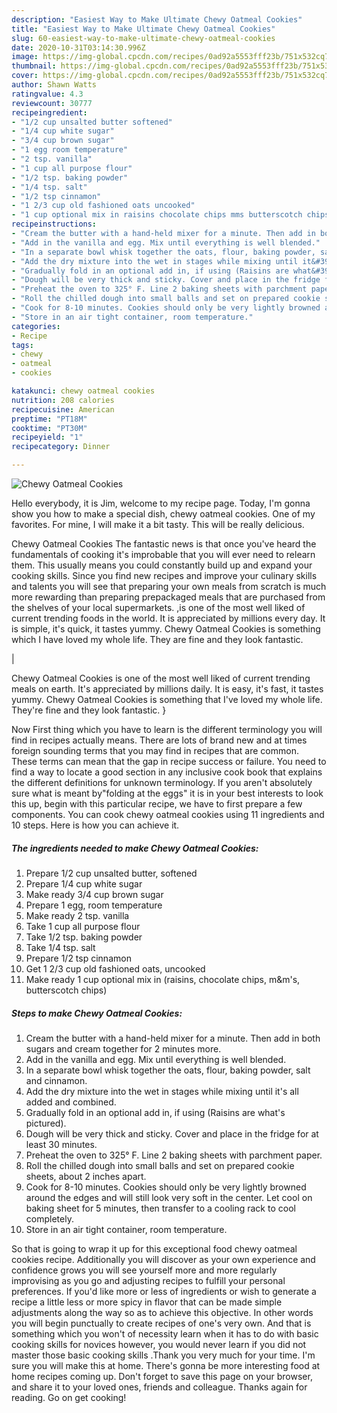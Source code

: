 ```yaml
---
description: "Easiest Way to Make Ultimate Chewy Oatmeal Cookies"
title: "Easiest Way to Make Ultimate Chewy Oatmeal Cookies"
slug: 60-easiest-way-to-make-ultimate-chewy-oatmeal-cookies
date: 2020-10-31T03:14:30.996Z
image: https://img-global.cpcdn.com/recipes/0ad92a5553fff23b/751x532cq70/chewy-oatmeal-cookies-recipe-main-photo.jpg
thumbnail: https://img-global.cpcdn.com/recipes/0ad92a5553fff23b/751x532cq70/chewy-oatmeal-cookies-recipe-main-photo.jpg
cover: https://img-global.cpcdn.com/recipes/0ad92a5553fff23b/751x532cq70/chewy-oatmeal-cookies-recipe-main-photo.jpg
author: Shawn Watts
ratingvalue: 4.3
reviewcount: 30777
recipeingredient:
- "1/2 cup unsalted butter softened"
- "1/4 cup white sugar"
- "3/4 cup brown sugar"
- "1 egg room temperature"
- "2 tsp. vanilla"
- "1 cup all purpose flour"
- "1/2 tsp. baking powder"
- "1/4 tsp. salt"
- "1/2 tsp cinnamon"
- "1 2/3 cup old fashioned oats uncooked"
- "1 cup optional mix in raisins chocolate chips mms butterscotch chips"
recipeinstructions:
- "Cream the butter with a hand-held mixer for a minute. Then add in both sugars and cream together for 2 minutes more."
- "Add in the vanilla and egg. Mix until everything is well blended."
- "In a separate bowl whisk together the oats, flour, baking powder, salt and cinnamon."
- "Add the dry mixture into the wet in stages while mixing until it&#39;s all added and combined."
- "Gradually fold in an optional add in, if using (Raisins are what&#39;s pictured)."
- "Dough will be very thick and sticky. Cover and place in the fridge for at least 30 minutes."
- "Preheat the oven to 325° F. Line 2 baking sheets with parchment paper."
- "Roll the chilled dough into small balls and set on prepared cookie sheets, about 2 inches apart."
- "Cook for 8-10 minutes. Cookies should only be very lightly browned around the edges and will still look very soft in the center. Let cool on baking sheet for 5 minutes, then transfer to a cooling rack to cool completely."
- "Store in an air tight container, room temperature."
categories:
- Recipe
tags:
- chewy
- oatmeal
- cookies

katakunci: chewy oatmeal cookies 
nutrition: 208 calories
recipecuisine: American
preptime: "PT18M"
cooktime: "PT30M"
recipeyield: "1"
recipecategory: Dinner

---
```



![Chewy Oatmeal Cookies](https://img-global.cpcdn.com/recipes/0ad92a5553fff23b/751x532cq70/chewy-oatmeal-cookies-recipe-main-photo.jpg)

Hello everybody, it is Jim, welcome to my recipe page. Today, I'm gonna show you how to make a special dish, chewy oatmeal cookies. One of my favorites. For mine, I will make it a bit tasty. This will be really delicious.

Chewy Oatmeal Cookies The fantastic news is that once you've heard the fundamentals of cooking it's improbable that you will ever need to relearn them. This usually means you could constantly build up and expand your cooking skills. Since you find new recipes and improve your culinary skills and talents you will see that preparing your own meals from scratch is much more rewarding than preparing prepackaged meals that are purchased from the shelves of your local supermarkets.
,is one of the most well liked of current trending foods in the world. It is appreciated by millions every day. It is simple, it's quick, it tastes yummy. Chewy Oatmeal Cookies is something which I have loved my whole life. They are fine and they look fantastic.


|


Chewy Oatmeal Cookies is one of the most well liked of current trending meals on earth. It's appreciated by millions daily. It is easy, it's fast, it tastes yummy. Chewy Oatmeal Cookies is something that I've loved my whole life. They're fine and they look fantastic.
}

Now First thing which you have to learn is the different terminology you will find in recipes actually means. There are lots of brand new and at times foreign sounding terms that you may find in recipes that are common. These terms can mean that the gap in recipe success or failure. You need to find a way to locate a good section in any inclusive cook book that explains the different definitions for unknown terminology. If you aren't absolutely sure what is meant by"folding at the eggs" it is in your best interests to look this up,
begin with this particular recipe, we have to first prepare a few components. You can cook chewy oatmeal cookies using 11 ingredients and 10 steps. Here is how you can achieve it.

<!--inarticleads1-->

##### The ingredients needed to make Chewy Oatmeal Cookies:

1. Prepare 1/2 cup unsalted butter, softened
1. Prepare 1/4 cup white sugar
1. Make ready 3/4 cup brown sugar
1. Prepare 1 egg, room temperature
1. Make ready 2 tsp. vanilla
1. Take 1 cup all purpose flour
1. Take 1/2 tsp. baking powder
1. Take 1/4 tsp. salt
1. Prepare 1/2 tsp cinnamon
1. Get 1 2/3 cup old fashioned oats, uncooked
1. Make ready 1 cup optional mix in (raisins, chocolate chips, m&amp;m&#39;s, butterscotch chips)




<!--inarticleads2-->

##### Steps to make Chewy Oatmeal Cookies:

1. Cream the butter with a hand-held mixer for a minute. Then add in both sugars and cream together for 2 minutes more.
1. Add in the vanilla and egg. Mix until everything is well blended.
1. In a separate bowl whisk together the oats, flour, baking powder, salt and cinnamon.
1. Add the dry mixture into the wet in stages while mixing until it&#39;s all added and combined.
1. Gradually fold in an optional add in, if using (Raisins are what&#39;s pictured).
1. Dough will be very thick and sticky. Cover and place in the fridge for at least 30 minutes.
1. Preheat the oven to 325° F. Line 2 baking sheets with parchment paper.
1. Roll the chilled dough into small balls and set on prepared cookie sheets, about 2 inches apart.
1. Cook for 8-10 minutes. Cookies should only be very lightly browned around the edges and will still look very soft in the center. Let cool on baking sheet for 5 minutes, then transfer to a cooling rack to cool completely.
1. Store in an air tight container, room temperature.




So that is going to wrap it up for this exceptional food chewy oatmeal cookies recipe. Additionally you will discover as your own experience and confidence grows you will see yourself more and more regularly improvising as you go and adjusting recipes to fulfill your personal preferences. If you'd like more or less of ingredients or wish to generate a recipe a little less or more spicy in flavor that can be made simple adjustments along the way so as to achieve this objective. In other words you will begin punctually to create recipes of one's very own. And that is something which you won't of necessity learn when it has to do with basic cooking skills for novices however, you would never learn if you did not master those basic cooking skills .Thank you very much for your time. I'm sure you will make this at home. There's gonna be more interesting food at home recipes coming up. Don't forget to save this page on your browser, and share it to your loved ones, friends and colleague. Thanks again for reading. Go on get cooking!
